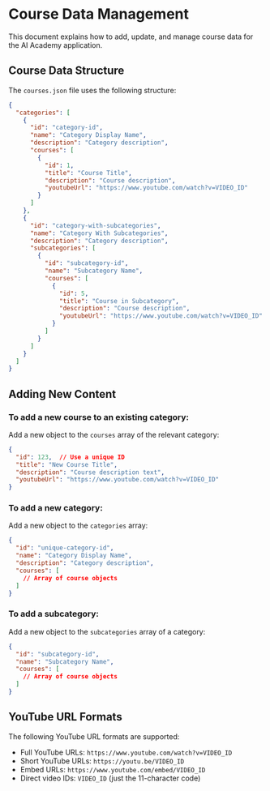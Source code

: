 # Course Data Management

This document explains how to add, update, and manage course data for the AI Academy application.

## Course Data Structure

The `courses.json` file uses the following structure:

```json
{
  "categories": [
    {
      "id": "category-id",
      "name": "Category Display Name",
      "description": "Category description",
      "courses": [
        {
          "id": 1,
          "title": "Course Title",
          "description": "Course description",
          "youtubeUrl": "https://www.youtube.com/watch?v=VIDEO_ID"
        }
      ]
    },
    {
      "id": "category-with-subcategories",
      "name": "Category With Subcategories",
      "description": "Category description",
      "subcategories": [
        {
          "id": "subcategory-id",
          "name": "Subcategory Name",
          "courses": [
            {
              "id": 5,
              "title": "Course in Subcategory",
              "description": "Course description",
              "youtubeUrl": "https://www.youtube.com/watch?v=VIDEO_ID"
            }
          ]
        }
      ]
    }
  ]
}
```

## Adding New Content

### To add a new course to an existing category:

Add a new object to the `courses` array of the relevant category:

```json
{
  "id": 123,  // Use a unique ID
  "title": "New Course Title",
  "description": "Course description text",
  "youtubeUrl": "https://www.youtube.com/watch?v=VIDEO_ID"
}
```

### To add a new category:

Add a new object to the `categories` array:

```json
{
  "id": "unique-category-id",
  "name": "Category Display Name",
  "description": "Category description",
  "courses": [
    // Array of course objects
  ]
}
```

### To add a subcategory:

Add a new object to the `subcategories` array of a category:

```json
{
  "id": "subcategory-id",
  "name": "Subcategory Name",
  "courses": [
    // Array of course objects
  ]
}
```

## YouTube URL Formats

The following YouTube URL formats are supported:

- Full YouTube URLs: `https://www.youtube.com/watch?v=VIDEO_ID`
- Short YouTube URLs: `https://youtu.be/VIDEO_ID`
- Embed URLs: `https://www.youtube.com/embed/VIDEO_ID`
- Direct video IDs: `VIDEO_ID` (just the 11-character code)

